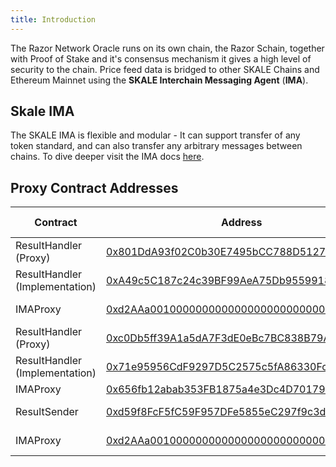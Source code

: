 ```yaml
---
title: Introduction
---
```

The Razor Network Oracle runs on its own chain, the Razor Schain, together with Proof of Stake and it's consensus mechanism it gives a high level of security to the chain. Price feed data is bridged to other SKALE Chains and Ethereum Mainnet using the **SKALE Interchain Messaging Agent** (**IMA**). 


## Skale IMA

The SKALE IMA is flexible and modular - It can support transfer of any token standard, and can also transfer any arbitrary messages between chains. To dive deeper visit the IMA docs [here](https://docs.skale.network/ima/1.3.x/).


## Proxy Contract Addresses

| Contract                       | Address                                    | Chain Name        |
| ------------------------------ | ------------------------------------------ | ----------------- |
| ResultHandler (Proxy)          | [0x801DdA93f02C0b30E7495bCC788D51271863Ec8c](https://attractive-merope.explorer.staging-v2.skalenodes.com/address/0x801DdA93f02C0b30E7495bCC788D51271863Ec8c/) | attractive-merope |
| ResultHandler (Implementation) | [0xA49c5C187c24c39BF99AeA75Db95599184D8FA14](https://attractive-merope.explorer.staging-v2.skalenodes.com/address/0xA49c5C187c24c39BF99AeA75Db95599184D8FA14/) | attractive-merope |
| IMAProxy                       | [0xd2AAa00100000000000000000000000000000000](https://attractive-merope.explorer.staging-v2.skalenodes.com/address/0xd2AAa00100000000000000000000000000000000/) | attractive-merope |
| ResultHandler (Proxy)          | [0xc0Db5ff39A1a5dA7F3dE0eBc7BC838B79A259A75](https://rinkeby.etherscan.io/address/0xc0Db5ff39A1a5dA7F3dE0eBc7BC838B79A259A75) | rinkeby |
| ResultHandler (Implementation) | [0x71e95956CdF9297D5C2575c5fA86330FcF582358](https://rinkeby.etherscan.io/address/0x71e95956CdF9297D5C2575c5fA86330FcF582358) | rinkeby |
| IMAProxy                       | [0x656fb12abab353FB1875a4e3Dc4D70179CB85BA4](https://rinkeby.etherscan.io/address/0x656fb12abab353FB1875a4e3Dc4D70179CB85BA4) | rinkeby |
| ResultSender                   | [0xd59f8FcF5fC59F957DFe5855eC297f9c3d77ED99](https://whispering-turais.explorer.staging-v2.skalenodes.com/address/0xd59f8FcF5fC59F957DFe5855eC297f9c3d77ED99/) | whispering-turais |
| IMAProxy                       | [0xd2AAa00100000000000000000000000000000000](https://whispering-turais.explorer.staging-v2.skalenodes.com/address/0xd2AAa00100000000000000000000000000000000/) | whispering-turais |